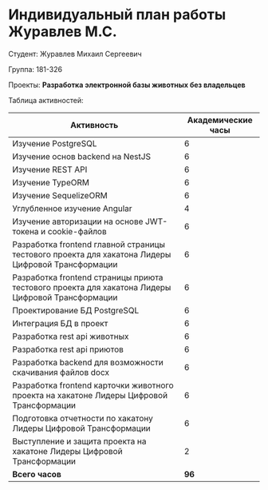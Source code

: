 #  **Индивидуальный план работы Журавлев М.С.**

Студент: Журавлев Михаил Сергеевич

Группа: 181-326

Проекты: **Разработка электронной базы животных без владельцев**

Таблица активностей:

| Активность | Академические часы |
|-----------------------------------------------------------------------------------------|----|
| Изучение PostgreSQL | 6 |
| Изучение основ backend на NestJS | 6 |
| Изучение REST API | 6 |
| Изучение TypeORM | 6 |
| Изучение SequelizeORM | 6 |
| Углубленное изучение Angular | 4 |
| Изучение авторизации на основе JWT-токена и cookie-файлов | 6 |
| Разработка frontend главной страницы тестового проекта для хакатона Лидеры Цифровой Трансформации | 6 |
| Разработка frontend страницы приюта тестового проекта для хакатона Лидеры Цифровой Трансформации | 6 |
| Проектирование БД PostgreSQL | 6 |
| Интеграция БД в проект | 6 |
| Разработка rest api животных | 6 |
| Разработка rest api приютов | 6 |
| Разработка backend для возможности скачивания файлов docx | 6 |
| Разработка frontend карточки животного проекта на хакатоне Лидеры Цифровой Трансформации | 6 |
| Подготовка отчетности по хакатону Лидеры Цифровой Трансформации | 6 |
| Выступление и защита проекта на хакатоне Лидеры Цифровой Трансформации | 2 |
| **Всего часов** | **96** |
